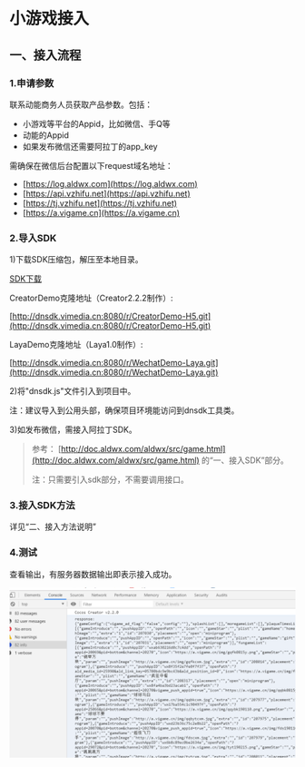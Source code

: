 # 小游戏接入

## 一、接入流程

### 1.申请参数

联系动能商务人员获取产品参数。包括：

* 小游戏等平台的Appid，比如微信、手Q等
* 动能的Appid
* 如果发布微信还需要阿拉丁的app\_key

需确保在微信后台配置以下request域名地址：

* [https://log.aldwx.com](https://log.aldwx.com)
* [https://api.vzhifu.net](https://api.vzhifu.net)
* [https://tj.vzhifu.net](https://tj.vzhifu.net)
* [https://a.vigame.cn](https://a.vigame.cn)

### 2.导入SDK

1\)下载SDK压缩包，解压至本地目录。

[SDK下载](sdk-xia-zai.md)

CreatorDemo克隆地址（Creator2.2.2制作）:

[http://dnsdk.vimedia.cn:8080/r/CreatorDemo-H5.git](http://dnsdk.vimedia.cn:8080/r/CreatorDemo-H5.git)

LayaDemo克隆地址（Laya1.0制作）:

[http://dnsdk.vimedia.cn:8080/r/WechatDemo-Laya.git](http://dnsdk.vimedia.cn:8080/r/WechatDemo-Laya.git)

2\)将"dnsdk.js"文件引入到项目中。

注：建议导入到公用头部，确保项目环境能访问到dnsdk工具类。

3\)如发布微信，需接入阿拉丁SDK。

> 参考： [http://doc.aldwx.com/aldwx/src/game.html](http://doc.aldwx.com/aldwx/src/game.html) 的“一、接入SDK”部分。
>
> 注：只需要引入sdk部分，不需要调用接口。

### 3.接入SDK方法

详见“二、接入方法说明”

### 4.测试

查看输出，有服务器数据输出即表示接入成功。

![image](../../.gitbook/assets/shu-chu.png)





